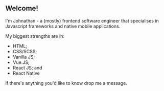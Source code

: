 ## Welcome!

I'm Johnathan - a (mostly) frontend software engineer that specialises in Javascript frameworks and native mobile applications.

My biggest strengths are in:

- HTML;
- CSS/SCSS;
- Vanilla JS;
- Vue.JS;
- React JS; and
- React Native

If there's anything you'd like to know drop me a message.
